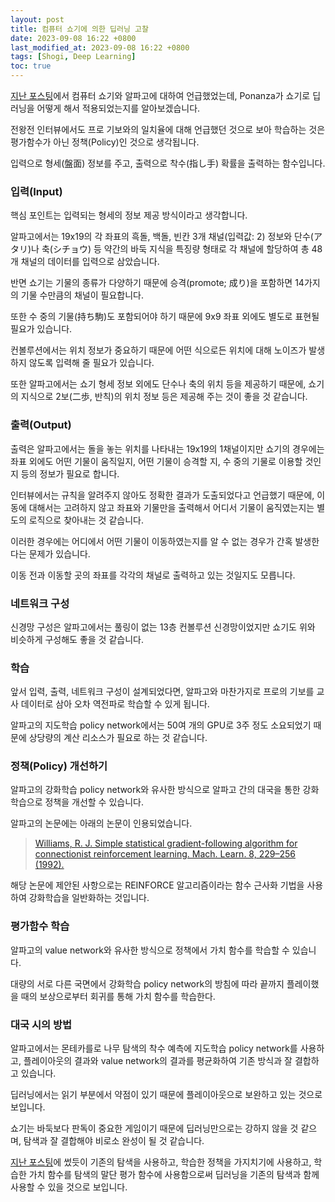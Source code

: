 ```yaml
---
layout: post
title: 컴퓨터 쇼기에 의한 딥러닝 고찰
date: 2023-09-08 16:22 +0800
last_modified_at: 2023-09-08 16:22 +0800
tags: [Shogi, Deep Learning]
toc: true
---
```


[지난 포스팅](http://127.0.0.1:4000/2023/09/08/bonanza-method/)에서 컴퓨터 쇼기와 알파고에 대하여 언급했었는데, Ponanza가 쇼기로 딥러닝을 어떻게 해서 적용되었는지를 알아보겠습니다.

전왕전 인터뷰에서도 프로 기보와의 일치율에 대해 언급했던 것으로 보아 학습하는 것은 평가함수가 아닌 정책(Policy)인 것으로 생각됩니다.

입력으로 형세(盤面) 정보를 주고, 출력으로 착수(指し手) 확률을 출력하는 함수입니다.

### 입력(Input)

핵심 포인트는 입력되는 형세의 정보 제공 방식이라고 생각합니다.

알파고에서는 19x19의 각 좌표의 흑돌, 백돌, 빈칸 3개 채널(입력값: 2) 정보와 단수(アタリ)나 축(シチョウ) 등 약간의 바둑 지식을 특징량 형태로 각 채널에 할당하여 총 48개 채널의 데이터를 입력으로 삼았습니다.

반면 쇼기는 기물의 종류가 다양하기 때문에 승격(promote; 成り)을 포함하면 14가지의 기물 수만큼의 채널이 필요합니다.

또한 수 중의 기물(持ち駒)도 포함되어야 하기 때문에 9x9 좌표 외에도 별도로 표현될 필요가 있습니다.

컨볼루션에서는 위치 정보가 중요하기 때문에 어떤 식으로든 위치에 대해 노이즈가 발생하지 않도록 입력해 줄 필요가 있습니다.

또한 알파고에서는 쇼기 형세 정보 외에도 단수나 축의 위치 등을 제공하기 때문에, 쇼기의 지식으로 2보(二歩, 반칙)의 위치 정보 등은 제공해 주는 것이 좋을 것 같습니다.

### 출력(Output)

출력은 알파고에서는 돌을 놓는 위치를 나타내는 19x19의 1채널이지만 쇼기의 경우에는 좌표 외에도 어떤 기물이 움직일지, 어떤 기물이 승격할 지, 수 중의 기물로 이용할 것인지 등의 정보가 필요로 합니다.

인터뷰에서는 규칙을 알려주지 않아도 정확한 결과가 도출되었다고 언급했기 때문에, 이동에 대해서는 고려하지 않고 좌표와 기물만을 출력해서 어디서 기물이 움직였는지는 별도의 로직으로 찾아내는 것 같습니다.

이러한 경우에는 어디에서 어떤 기물이 이동하였는지를 알 수 없는 경우가 간혹 발생한다는 문제가 있습니다.

이동 전과 이동할 곳의 좌표를 각각의 채널로 출력하고 있는 것일지도 모릅니다.

### 네트워크 구성

신경망 구성은 알파고에서는 풀링이 없는 13층 컨볼루션 신경망이었지만 쇼기도 위와 비슷하게 구성해도 좋을 것 같습니다.

### 학습

앞서 입력, 출력, 네트워크 구성이 설계되었다면, 알파고와 마찬가지로 프로의 기보를 교사 데이터로 삼아 오차 역전파로 학습할 수 있게 됩니다.

알파고의 지도학습 policy network에서는 50여 개의 GPU로 3주 정도 소요되었기 때문에 상당량의 계산 리소스가 필요로 하는 것 같습니다.

### 정책(Policy) 개선하기

알파고의 강화학습 policy network와 유사한 방식으로 알파고 간의 대국을 통한 강화학습으로 정책을 개선할 수 있습니다.

알파고의 논문에는 아래의 논문이 인용되었습니다.

> [Williams, R. J. Simple statistical gradient-following algorithm for connectionist reinforcement learning. Mach. Learn. 8, 229–256 (1992).](https://link.springer.com/content/pdf/10.1007/BF00992696.pdf?pdf=button)

해당 논문에 제안된 사항으로는 REINFORCE 알고리즘이라는 함수 근사화 기법을 사용하여 강화학습을 일반화하는 것입니다.

### 평가함수 학습

알파고의 value network와 유사한 방식으로 정책에서 가치 함수를 학습할 수 있습니다.

대량의 서로 다른 국면에서 강화학습 policy network의 방침에 따라 끝까지 플레이했을 때의 보상으로부터 회귀를 통해 가치 함수를 학습한다.

### 대국 시의 방법

알파고에서는 몬테카를로 나무 탐색의 착수 예측에 지도학습 policy network를 사용하고, 플레이아웃의 결과와 value network의 결과를 평균화하여 기존 방식과 잘 결합하고 있습니다.

딥러닝에서는 읽기 부분에서 약점이 있기 때문에 플레이아웃으로 보완하고 있는 것으로 보입니다.

쇼기는 바둑보다 판독이 중요한 게임이기 때문에 딥러닝만으로는 강하지 않을 것 같으며, 탐색과 잘 결합해야 비로소 완성이 될 것 같습니다.

[지난 포스팅](http://127.0.0.1:4000/2023/09/08/bonanza-method/)에 썼듯이 기존의 탐색을 사용하고, 학습한 정책을 가지치기에 사용하고, 학습한 가치 함수를 탐색의 말단 평가 함수에 사용함으로써 딥러닝을 기존의 탐색과 함께 사용할 수 있을 것으로 보입니다.
